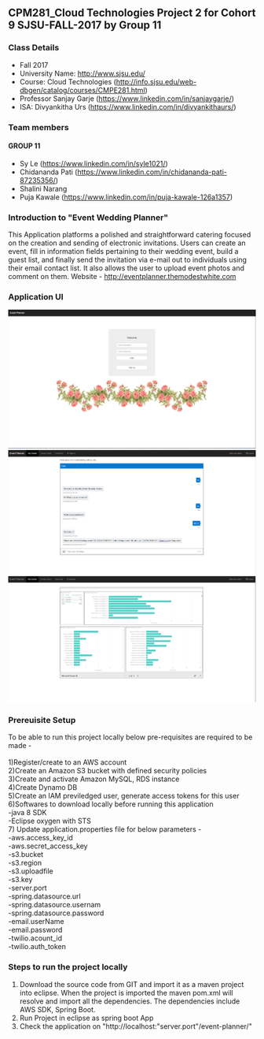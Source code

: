 ## CPM281_Cloud Technologies Project 2 for Cohort 9 SJSU-FALL-2017 by Group 11 

### Class Details
- Fall 2017
- University Name: http://www.sjsu.edu/
- Course: Cloud Technologies (http://info.sjsu.edu/web-dbgen/catalog/courses/CMPE281.html)
- Professor Sanjay Garje (https://www.linkedin.com/in/sanjaygarje/)
- ISA: Divyankitha Urs (https://www.linkedin.com/in/divyankithaurs/)

### Team members
#### GROUP 11
- Sy Le (https://www.linkedin.com/in/syle1021/)
- Chidananda Pati (https://www.linkedin.com/in/chidananda-pati-87235356/)
- Shalini Narang
- Puja Kawale (https://www.linkedin.com/in/puja-kawale-126a1357)

### Introduction to "Event Wedding Planner"
This Application platforms a polished and straightforward catering focused on the creation and sending of electronic invitations. Users can create an event, fill in information fields pertaining to their wedding event, build a guest list, and finally send the invitation via e-mail out to individuals using their email contact list. It also allows the user to upload event photos and comment on them.
Website - http://eventplanner.themodestwhite.com

### Application UI 
![Screenshot](welcome.png)
![Screenshot](chatbot.png)
![Screenshot](BIReport.png)

### Prereuisite Setup
To be able to run this project locally below pre-requisites are required to be made -</br></br>
1)Register/create to an AWS account</br>
2)Create an Amazon S3 bucket with defined security policies</br>
3)Create and activate Amazon MySQL, RDS instance</br>
4)Create Dynamo DB</br>
5)Create an IAM previledged user, generate access tokens for this user</br>
6)Softwares to download locally before running this application</br>
  -java 8 SDK</br>
  -Eclipse oxygen with STS</br>
7) Update application.properties file for below parameters -</br>
            -aws.access_key_id</br>
            -aws.secret_access_key</br>
            -s3.bucket</br>
            -s3.region</br>
            -s3.uploadfile</br>
            -s3.key</br>
            -server.port </br>
            -spring.datasource.url</br>
            -spring.datasource.usernam </br>
            -spring.datasource.password</br>
            -email.userName</br>
            -email.password</br>
            -twilio.acount_id</br>
            -twilio.auth_token</br>

### Steps to run the project locally</br>
1. Download the source code from GIT and import it as a maven project into eclipse. When the project is imported the maven pom.xml will resolve and import all the dependencies. The dependencies include AWS SDK, Spring Boot.</br>
2. Run Project in eclipse as spring boot App</br>
3. Check the application on "http://localhost:"server.port"/event-planner/"</br>

